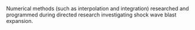 Numerical methods (such as interpolation and integration) researched and programmed during directed research investigating shock wave blast expansion.
